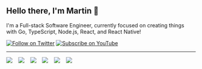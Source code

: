 
## Hello there, I'm Martin 👋

I'm a Full-stack Software Engineer, currently focused on creating things with Go, TypeScript, Node.js, React, and React Native!

[![Follow on Twitter](https://img.shields.io/badge/Follow-Twitter-1DA1F2.svg)](https://twitter.com/MartiinWalsh)
[![Subscribe on YouTube](https://img.shields.io/badge/Subscribe-YouTube-FF0000.svg)](https://www.youtube.com/@martin-walsh)

---


 <img src="https://img.shields.io/badge/typescript-%23007ACC.svg?style=for-the-badge&logo=typescript&logoColor=white" />&nbsp;&nbsp;&nbsp;
 <img src="https://img.shields.io/badge/python-3670A0?style=for-the-badge&logo=python&logoColor=ffdd54" />&nbsp;&nbsp;&nbsp;
 <img src="https://img.shields.io/badge/node.js-6DA55F?style=for-the-badge&logo=node.js&logoColor=white" />&nbsp;&nbsp;&nbsp;
 <img src="https://img.shields.io/badge/react-%2320232a.svg?style=for-the-badge&logo=react&logoColor=%2361DAFB" />&nbsp;&nbsp;&nbsp;
 <img src="https://img.shields.io/badge/Go-00ADD8?style=for-the-badge&logo=go&logoColor=white" />&nbsp;&nbsp;&nbsp;
 <img src="https://img.shields.io/badge/java-%23ED8B00.svg?style=for-the-badge&logo=java&logoColor=white" />&nbsp;&nbsp;&nbsp;




